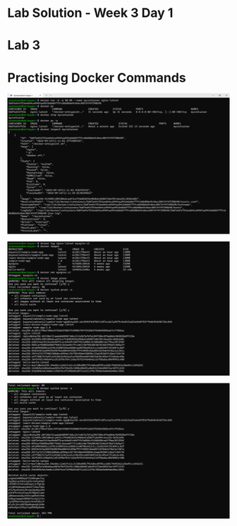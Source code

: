 # Lab Solution - Week 3 Day 1
# Lab 3
# Practising Docker Commands


![Lab 3 Step 1](./1.1-Lab3.png)

![Lab 3 Step 2](./1.2-Lab3.png)

![Lab 3 Step 3](./1.3-Lab3.png)





